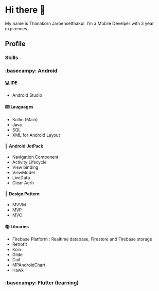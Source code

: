 # Hi there 👋

My name is  Thanakorn Jaroensetthakul. I'm  a Mobile Develper with 3 year expirences. 


## Profile

### Skills

### :basecampy: Android

#### :computer: IDE
- Android Studio

#### :keyboard: Lauguages
- Kotlin (Main)
- Java 
- SQL
- XML for Android Layout


#### :rocket: Android JetPack
- Navigation Component
- Activity Lifecycle
- View binding
- ViewModel
- LiveData
- Clear Acrh


#### :hammer: Design Pattern
- MVVM
- MVP
- MVC

#### :books: Libraries
- Firebase Platform : Realtime database, Firestore and Firebase storage
- Retrofit
- Koin
- Glide
- Coil
- MPAndroidChart
- Hawk

### :basecampy: Flutter (learning)




<!--
**pleumza2009/pleumza2009** is a ✨ _special_ ✨ repository because its `README.md` (this file) appears on your GitHub profile.

Here are some ideas to get you started:

- 🔭 I’m currently working on ...
- 🌱 I’m currently learning ...
- 👯 I’m looking to collaborate on ...
- 🤔 I’m looking for help with ...
- 💬 Ask me about ...
- 📫 How to reach me: ...
- 😄 Pronouns: ...
- ⚡ Fun fact: ...
-->

